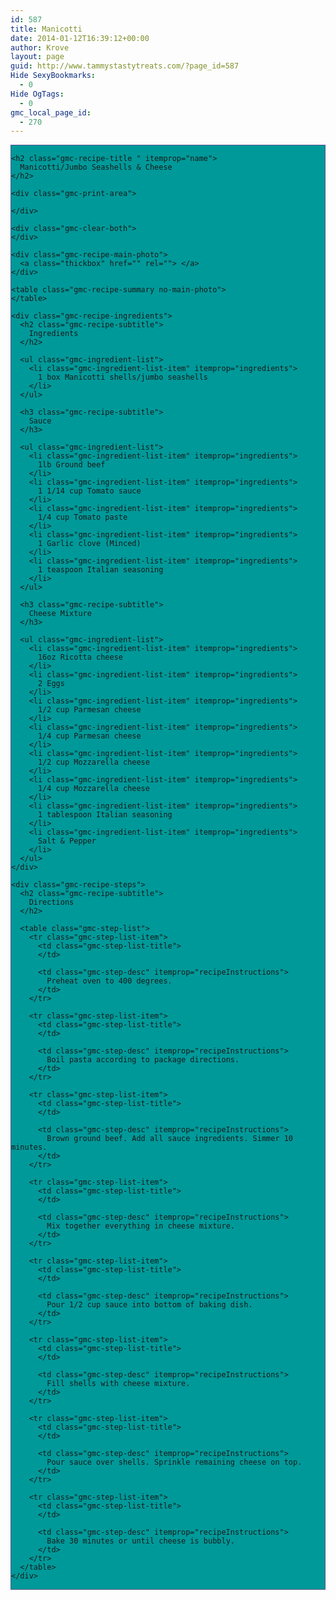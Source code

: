 ```yaml
---
id: 587
title: Manicotti
date: 2014-01-12T16:39:12+00:00
author: Krove
layout: page
guid: http://www.tammystastytreats.com/?page_id=587
Hide SexyBookmarks:
  - 0
Hide OgTags:
  - 0
gmc_local_page_id:
  - 270
---
```

<div id="recipes">
  <div class="gmc-recipe" id="gmc-print-270" itemscope itemtype="http://schema.org/Recipe" style="background-color:#009999; border-color:#58528f;border-style:solid;border-width:thin;">
    <meta property="og:site_name" content="https://kreloc.github.io" />
    
    <h2 class="gmc-recipe-title " itemprop="name">
      Manicotti/Jumbo Seashells & Cheese
    </h2>
    
    <div class="gmc-print-area">
      
    </div>
    
    <div class="gmc-clear-both">
    </div>
    
    <div class="gmc-recipe-main-photo">
      <a class="thickbox" href="" rel=""> </a>
    </div>
    
    <table class="gmc-recipe-summary no-main-photo">
    </table>
    
    <div class="gmc-recipe-ingredients">
      <h2 class="gmc-recipe-subtitle">
        Ingredients
      </h2>
      
      <ul class="gmc-ingredient-list">
        <li class="gmc-ingredient-list-item" itemprop="ingredients">
          1 box Manicotti shells/jumbo seashells
        </li>
      </ul>
      
      <h3 class="gmc-recipe-subtitle">
        Sauce
      </h3>
      
      <ul class="gmc-ingredient-list">
        <li class="gmc-ingredient-list-item" itemprop="ingredients">
          1lb Ground beef
        </li>
        <li class="gmc-ingredient-list-item" itemprop="ingredients">
          1 1/14 cup Tomato sauce
        </li>
        <li class="gmc-ingredient-list-item" itemprop="ingredients">
          1/4 cup Tomato paste
        </li>
        <li class="gmc-ingredient-list-item" itemprop="ingredients">
          1 Garlic clove (Minced)
        </li>
        <li class="gmc-ingredient-list-item" itemprop="ingredients">
          1 teaspoon Italian seasoning
        </li>
      </ul>
      
      <h3 class="gmc-recipe-subtitle">
        Cheese Mixture
      </h3>
      
      <ul class="gmc-ingredient-list">
        <li class="gmc-ingredient-list-item" itemprop="ingredients">
          16oz Ricotta cheese
        </li>
        <li class="gmc-ingredient-list-item" itemprop="ingredients">
          2 Eggs
        </li>
        <li class="gmc-ingredient-list-item" itemprop="ingredients">
          1/2 cup Parmesan cheese
        </li>
        <li class="gmc-ingredient-list-item" itemprop="ingredients">
          1/4 cup Parmesan cheese
        </li>
        <li class="gmc-ingredient-list-item" itemprop="ingredients">
          1/2 cup Mozzarella cheese
        </li>
        <li class="gmc-ingredient-list-item" itemprop="ingredients">
          1/4 cup Mozzarella cheese
        </li>
        <li class="gmc-ingredient-list-item" itemprop="ingredients">
          1 tablespoon Italian seasoning
        </li>
        <li class="gmc-ingredient-list-item" itemprop="ingredients">
          Salt & Pepper
        </li>
      </ul>
    </div>
    
    <div class="gmc-recipe-steps">
      <h2 class="gmc-recipe-subtitle">
        Directions
      </h2>
      
      <table class="gmc-step-list">
        <tr class="gmc-step-list-item">
          <td class="gmc-step-list-title">
          </td>
          
          <td class="gmc-step-desc" itemprop="recipeInstructions">
            Preheat oven to 400 degrees.
          </td>
        </tr>
        
        <tr class="gmc-step-list-item">
          <td class="gmc-step-list-title">
          </td>
          
          <td class="gmc-step-desc" itemprop="recipeInstructions">
            Boil pasta according to package directions.
          </td>
        </tr>
        
        <tr class="gmc-step-list-item">
          <td class="gmc-step-list-title">
          </td>
          
          <td class="gmc-step-desc" itemprop="recipeInstructions">
            Brown ground beef. Add all sauce ingredients. Simmer 10 minutes.
          </td>
        </tr>
        
        <tr class="gmc-step-list-item">
          <td class="gmc-step-list-title">
          </td>
          
          <td class="gmc-step-desc" itemprop="recipeInstructions">
            Mix together everything in cheese mixture.
          </td>
        </tr>
        
        <tr class="gmc-step-list-item">
          <td class="gmc-step-list-title">
          </td>
          
          <td class="gmc-step-desc" itemprop="recipeInstructions">
            Pour 1/2 cup sauce into bottom of baking dish.
          </td>
        </tr>
        
        <tr class="gmc-step-list-item">
          <td class="gmc-step-list-title">
          </td>
          
          <td class="gmc-step-desc" itemprop="recipeInstructions">
            Fill shells with cheese mixture.
          </td>
        </tr>
        
        <tr class="gmc-step-list-item">
          <td class="gmc-step-list-title">
          </td>
          
          <td class="gmc-step-desc" itemprop="recipeInstructions">
            Pour sauce over shells. Sprinkle remaining cheese on top.
          </td>
        </tr>
        
        <tr class="gmc-step-list-item">
          <td class="gmc-step-list-title">
          </td>
          
          <td class="gmc-step-desc" itemprop="recipeInstructions">
            Bake 30 minutes or until cheese is bubbly.
          </td>
        </tr>
      </table>
    </div>
  </div>
</div>